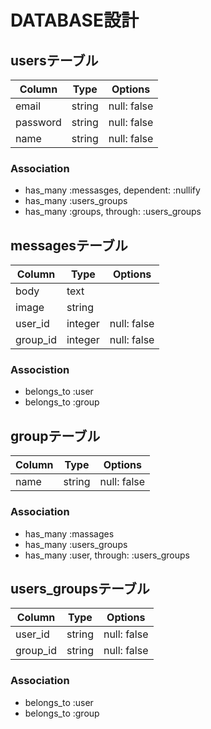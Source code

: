 # DATABASE設計

## usersテーブル
|Column|Type|Options|
|------|----|-------|
|email|string|null: false|
|password|string|null: false|
|name|string|null: false|

### Association
- has_many :messasges, dependent: :nullify
- has_many :users_groups
- has_many :groups,  through: :users_groups

## messagesテーブル
|Column|Type|Options|
|------|----|-------|
|body|text||
|image|string||
|user_id|integer|null: false|
|group_id|integer|null: false|

### Associstion
- belongs_to :user
- belongs_to :group

## groupテーブル
|Column|Type|Options|
|------|----|-------|
|name|string|null: false|

### Association
- has_many :massages
- has_many :users_groups
- has_many :user,  through: :users_groups

## users_groupsテーブル
|Column|Type|Options|
|------|----|-------|
|user_id|string|null: false|
|group_id|string|null: false|

### Association
- belongs_to :user
- belongs_to :group

